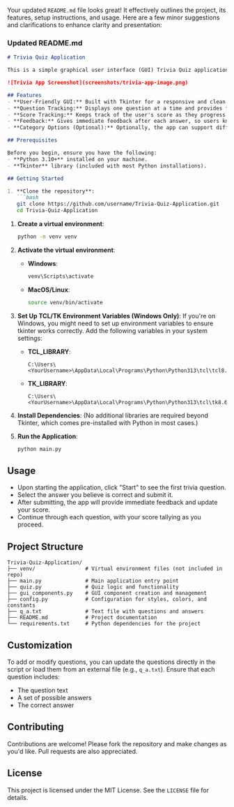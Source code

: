 Your updated `README.md` file looks great! It effectively outlines the project, its features, setup instructions, and usage. Here are a few minor suggestions and clarifications to enhance clarity and presentation:

### Updated README.md

```markdown
# Trivia Quiz Application

This is a simple graphical user interface (GUI) Trivia Quiz application built in Python using the Tkinter library. The app presents a series of trivia questions to users, keeps track of their scores, and provides feedback based on their answers. It's a fun and interactive way to test general knowledge across various categories.

![Trivia App Screenshot](screenshots/trivia-app-image.png)

## Features
- **User-Friendly GUI:** Built with Tkinter for a responsive and clean user experience.
- **Question Tracking:** Displays one question at a time and provides feedback on each answer.
- **Score Tracking:** Keeps track of the user's score as they progress through the quiz.
- **Feedback:** Gives immediate feedback after each answer, so users know if they were correct or incorrect.
- **Category Options (Optional):** Optionally, the app can support different categories of questions for varied quizzes.

## Prerequisites

Before you begin, ensure you have the following:
- **Python 3.10+** installed on your machine.
- **Tkinter** library (included with most Python installations).

## Getting Started

1. **Clone the repository**:
   ```bash
   git clone https://github.com/username/Trivia-Quiz-Application.git
   cd Trivia-Quiz-Application
   ```

1. **Create a virtual environment**:
   ```bash
   python -m venv venv
   ```

2. **Activate the virtual environment**:
   - **Windows**:
     ```bash
     venv\Scripts\activate
     ```
   - **MacOS/Linux**:
     ```bash
     source venv/bin/activate
     ```

3. **Set Up TCL/TK Environment Variables (Windows Only)**:
   If you're on Windows, you might need to set up environment variables to ensure tkinter works correctly. Add the following variables in your system settings:

   - **TCL_LIBRARY**:
     ```plaintext
     C:\Users\<YourUsername>\AppData\Local\Programs\Python\Python313\tcl\tcl8.6
     ```
   - **TK_LIBRARY**:
     ```plaintext
     C:\Users\<YourUsername>\AppData\Local\Programs\Python\Python313\tcl\tk8.6
     ```

4. **Install Dependencies**:
   (No additional libraries are required beyond Tkinter, which comes pre-installed with Python in most cases.)

5. **Run the Application**:
   ```bash
   python main.py
   ```

## Usage

- Upon starting the application, click "Start" to see the first trivia question.
- Select the answer you believe is correct and submit it.
- After submitting, the app will provide immediate feedback and update your score.
- Continue through each question, with your score tallying as you proceed.

## Project Structure

```plaintext
Trivia-Quiz-Application/
├── venv/                # Virtual environment files (not included in repo)
├── main.py              # Main application entry point
├── quiz.py              # Quiz logic and functionality
├── gui_components.py    # GUI component creation and management
├── config.py            # Configuration for styles, colors, and constants
├── q_a.txt              # Text file with questions and answers
├── README.md            # Project documentation
└── requirements.txt     # Python dependencies for the project
```

## Customization

To add or modify questions, you can update the questions directly in the script or load them from an external file (e.g., `q_a.txt`). Ensure that each question includes:
- The question text
- A set of possible answers
- The correct answer

## Contributing

Contributions are welcome! Please fork the repository and make changes as you'd like. Pull requests are also appreciated.

## License

This project is licensed under the MIT License. See the `LICENSE` file for details.
```